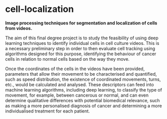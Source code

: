 # cell-localization
**Image processing techniques for segmentation and localization of cells from videos.**


The aim of this final degree project is to study the feasibility of using deep learning techniques to identify individual cells in cell culture videos. This is a necessary preliminary step in order to then evaluate cell tracking using algorithms designed for this purpose, identifying the behaviour of cancer cells in relation to normal cells based on the way they move.

Once the coordinates of the cells in the videos have been provided, parameters that allow their movement to be characterised and quantified, such as speed distribution, the existence of coordinated movements, turns, etc., would be calculated and analysed. These descriptors can feed into machine learning algorithms, including deep learning, to classify the type of movement, for example, between cancerous or normal, and can even determine qualitative differences with potential biomedical relevance, such as making a more personalised diagnosis of cancer and determining a more individualised treatment for each patient.
